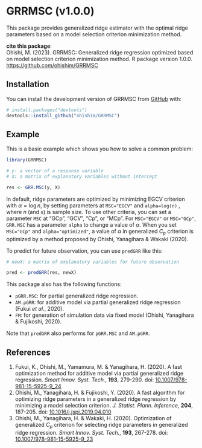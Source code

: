 
<!-- README.md is generated from README.Rmd. Please edit that file -->

# GRRMSC (v1.0.0)

<!-- badges: start -->
<!-- badges: end -->

This package provides generalized ridge estimator with the optimal ridge
parameters based on a model selection criterion minimization method.

**cite this package**:  
Ohishi, M. (2023). GRRMSC: Generalized ridge regression optimized based
on model selection criterion minimization method. R package version
1.0.0. <https://github.com/ohishim/GRRMSC>

## Installation

You can install the development version of GRRMSC from
[GitHub](https://github.com/) with:

``` r
# install.packages("devtools")
devtools::install_github("ohishim/GRRMSC")
```

## Example

This is a basic example which shows you how to solve a common problem:

``` r
library(GRRMSC)

# y: a vector of a response variable
# X: a matrix of explanatory variables without intercept

res <- GRR.MSC(y, X)
```

In default, ridge parameters are optimized by minimizing EGCV criterion
with $\alpha=\log n$, by setting parameters at `MSC="EGCV"` and
`alpha=log(n)` , where $n$ (and `n`) is sample size. To use other
criteria, you can set a parameter `MSC` at “GCp”, “GCV”, “Cp”, or “MCp”.
For `MSC="EGCV"` or `MSC="GCp"`, `GRR.MSC` has a parameter `alpha` to
change a value of $\alpha$. When you set `MSC="GCp"` and
`alpha="optimized"`, a value of $\alpha$ in generalized $C_p$ criterion
is optimized by a method proposed by Ohishi, Yanagihara & Wakaki (2020).

To predict for future observation, you can use `predGRR` like this:

``` r
# newX: a matrix of explanatory variables for future observation

pred <- predGRR(res, newX)
```

This package also has the following functions:

- `pGRR.MSC`: for partial generalized ridge regression.  
- `AM.pGRR`: for additive model via partial generalized ridge regression
  (Fukui <i>et al</i>., 2020).  
- `FM`: for generation of simulation data via fixed model (Ohishi,
  Yanagihara & Fujikoshi, 2020).

Note that `predGRR` also performs for `pGRR.MSC` and `AM.pGRR`.

## References

1.  Fukui, K., Ohishi, M., Yamamura, M. & Yanagihara, H. (2020). A fast
    optimization method for additive model via partial generalized ridge
    regression. <i>Smart Innov. Syst. Tech.</i>, <b>193</b>, 279-290.
    doi:
    [10.1007/978-981-15-5925-9_24](https://doi.org/10.1007/978-981-15-5925-9_24)  
2.  Ohishi, M., Yanagihara, H. & Fujikoshi, Y. (2020). A fast algorithm
    for optimizing ridge parameters in a generalized ridge regression by
    minimizing a model selection criterion. <i>J. Statist. Plann.
    Inference</i>, <b>204</b>, 187-205. doi:
    [10.1016/j.jspi.2019.04.010](https://doi.org/10.1016/j.jspi.2019.04.010)  
3.  Ohishi, M., Yanagihara, H. & Wakaki, H. (2020). Optimization of
    generalized $C_p$ criterion for selecting ridge parameters in
    generalized ridge regression. <i>Smart Innov. Syst. Tech.</i>,
    <b>193</b>, 267-278. doi:
    [10.1007/978-981-15-5925-9_23](https://doi.org/10.1007/978-981-15-5925-9_23)
